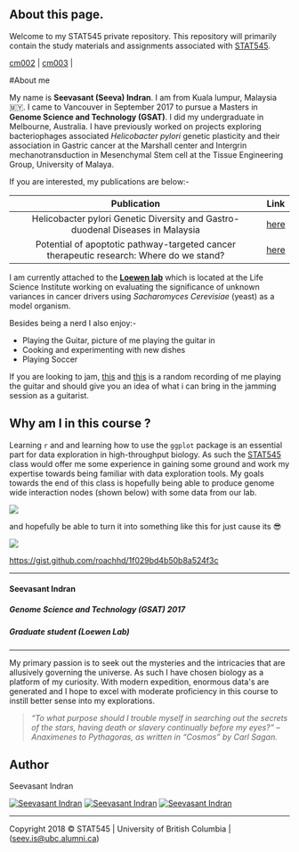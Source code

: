 

About this page.
---------------  

Welcome to my STAT545 private repository. This repository will primarily contain the study materials and assignments associated with [STAT545](http://stat545.com/Classroom/). 

[cm002](https://github.com/zeeva85/STAT545A_participation/tree/master/cm002) \| [cm003](https://github.com/zeeva85/STAT545A_participation/tree/master/cm003) \|

#About me

My name is **Seevasant (Seeva) Indran**. I am from Kuala lumpur, Malaysia :malaysia:. I came to Vancouver in September 2017 to pursue a Masters in **Genome Science and Technology (GSAT)**. I did my undergraduate in Melbourne, Australia. I have previously worked on projects exploring bacteriophages associated _Helicobacter pylori_ genetic plasticity and their association in Gastric cancer at the Marshall center and Intergrin mechanotransduction in Mesenchymal Stem cell at the Tissue Engineering Group, University of Malaya. 

If you are interested, my publications are below:-

| **Publication** | **Link** |
|:----------------:|:------------:|
| Helicobacter pylori Genetic Diversity and Gastro-duodenal Diseases in Malaysia  | [here](https://www.ncbi.nlm.nih.gov/pmc/articles/PMC5377019/pdf/srep07431.pdf) |
| Potential of apoptotic pathway-targeted cancer therapeutic research: Where do we stand?      | [here](https://www.nature.com/articles/cddis2015275)  |


I am currently attached to the [**Loewen lab**](http://www.loewenlab.ca/research-scope/) which is located at the Life Science Institute working on evaluating the significance of unknown variances in cancer drivers using _Sacharomyces Cerevisiae_ (yeast) as a model organism.

Besides being a nerd I also enjoy:-

- Playing the Guitar, picture of me playing the guitar in 
- Cooking and experimenting with new dishes
- Playing Soccer

If you are looking to jam, [this](https://soundcloud.com/seevasantindran/random-solo-trial/s-C5r8F) and [this](https://soundcloud.com/seevasantindran/fine/s-cLzvk) is a random recording of me playing the guitar and should give you an idea of what i can bring in the jamming session as a guitarist.

## Why am I in this course ? 

Learning `r` and and learning how to use the `ggplot` package is an essential part for data exploration in high-throughput biology. As such the [STAT545](http://stat545.com/Classroom/) class would offer me some experience in gaining some ground and work my expertise towards being familiar with data exploration tools. My goals towards the end of this class is hopefully being able to produce genome wide interaction nodes (shown below) with some data from our lab.

![](https://radiostudent.si/sites/default/files/slike/2016-11-16-dve-mutaciji-boljši-od-ene-64187.jpg)


and hopefully be able to turn it into something like this for just cause its :sunglasses:



![](https://travelbetweenthepages.files.wordpress.com/2016/06/airports-network.gif)


https://gist.github.com/roachhd/1f029bd4b50b8a524f3c



---
#### **Seevasant Indran**
##### *Genome Science and Technology (GSAT) 2017*
##### Graduate student (Loewen Lab)   



---


My primary passion is to seek out the mysteries and the intricacies that are allusively governing the universe. As such I have chosen biology as a platform of my curiosity. With modern expedition, enormous data's are generated and I hope to excel with moderate proficiency in this course to instill better sense into my explorations.

> *“To what purpose should I trouble myself in searching out the secrets of the stars, having death or slavery continually before my eyes?” – Anaximenes to Pythagoras, as written in “Cosmos” by Carl Sagan.*






## Author 

Seevasant Indran

[![Seevasant Indran](https://cdn3.iconfinder.com/data/icons/free-social-icons/67/twitter_circle_black-32.png)](https://twitter.com/zeeva85) [![Seevasant Indran](https://cdn3.iconfinder.com/data/icons/free-social-icons/67/linkedin_circle_black-32.png)](https://my.linkedin.com/in/seevasantindran) [![Seevasant Indran](https://cdn3.iconfinder.com/data/icons/picons-social/57/18-youtube-32.png)](https://www.youtube.com/user/szeeva85) 

---
Copyright 2018 :copyright: STAT545  \| University of British Columbia \| (seev.is@ubc.alumni.ca)
